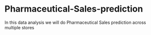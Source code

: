 # Pharmaceutical-Sales-prediction
In this data analysis we will do Pharmaceutical Sales prediction across multiple stores
